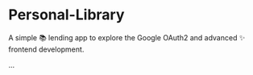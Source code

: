 # Personal-Library
A simple 📚 lending app to explore the Google OAuth2 and advanced ✨ frontend development. 

...
